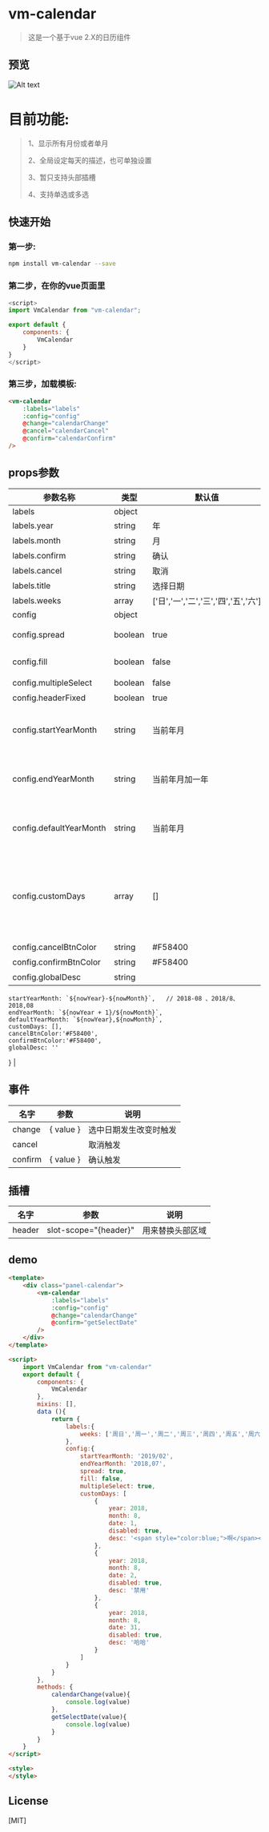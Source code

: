 # vm-calendar

> 这是一个基于vue 2.X的日历组件
> 
## 预览
![Alt text](https://raw.githubusercontent.com/pcloth/ve-calendar/master/images/demo.gif)

# 目前功能:
>1、显示所有月份或者单月
>
>2、全局设定每天的描述，也可单独设置
>
>3、暂只支持头部插槽
>
>4、支持单选或多选



## 快速开始

### 第一步:
``` sh
npm install vm-calendar --save
```
### 第二步，在你的vue页面里
``` js
<script>
import VmCalendar from "vm-calendar";

export default {
    components: {
        VmCalendar
    }
}
</script>
```

### 第三步，加载模板:
``` html
<vm-calendar 
    :labels="labels"
    :config="config"
    @change="calendarChange"
    @cancel="calendarCancel"
    @confirm="calendarConfirm"
/>

```


## props参数

| 参数名称               | 类型    | 默认值               |说明                                                                             |
| --------------------- | ------- | ------------------- | ------------------------------------------------------------------------------- |
| labels                | object  |                     |                                                                                 |
| labels.year           | string  |     年              |                                                                                 |
| labels.month          | string  |     月              |                                                                                 |
| labels.confirm        | string  |     确认            |                                                                                 |
| labels.cancel         | string  |     取消            |                                                                                 |
| labels.title          | string  |     选择日期         |                                                                                 |
| labels.weeks          | array   | ['日','一','二','三','四','五','六']  |                                                                |
| config                | object  |                     |                                                                                 |
| config.spread         | boolean |      true            |  是否显示所有月份                                                                |
| config.fill           | boolean |      false           |  每月是否填充完整                                                                |
| config.multipleSelect | boolean |      false           |  是否多选                                                                       |
| config.headerFixed    | boolean |      true            |  头部固定定位                                                                   |
| config.startYearMonth | string  |      当前年月         |  开始日期   支持  yyyy-MM 、yyyy/MM、 yyyy,MM                                      |
| config.endYearMonth   | string  |      当前年月加一年   |   结束日期   支持  yyyy-MM 、yyyy/MM、 yyyy,MM                                      |
|config.defaultYearMonth| string  |      当前年月         |   默认日期   支持  yyyy-MM 、yyyy/MM、 yyyy,MM                                      |
| config.customDays     | array   |      []              |   自定义日期  { year: 2018,month: 8,date: 2,disabled: true,selected: false,desc: '禁用' }                                   |
| config.cancelBtnColor | string  |      #F58400         |   取消按钮颜色                                                                     |
| config.confirmBtnColor| string  |      #F58400         |   确认按钮颜色                                                                     |
| config.globalDesc     | string  |                      |   全局desc                                                                       |


    startYearMonth: `${nowYear}-${nowMonth}`,   // 2018-08 、2018/8、 2018,08
    endYearMonth: `${nowYear + 1}/${nowMonth}`,
    defaultYearMonth: `${nowYear},${nowMonth}`,
    customDays: [],
    cancelBtnColor:'#F58400',
    confirmBtnColor:'#F58400',
    globalDesc: ''
 }                                                                                      |

## 事件
| 名字             | 参数                   | 说明                                                  |
| ---------------- | ---------------------- | ---------------------------------------------------- |
| change           | { value }              | 选中日期发生改变时触发                                 |
| cancel           |                        | 取消触发                                              |
| confirm          | { value }              | 确认触发                                              |


## 插槽
| 名字                 | 参数                                           | 说明                                                                                                                                                                                                  |
| -------------------- | ---------------------------------------------- | ----------------------------------------------------------------------------------------------------------------------------------------------------------------------------------------------------- |
| header               | slot-scope="{header}"                          | 用来替换头部区域          |                                                                                                                                                                            


## demo
``` html
<template>
    <div class="panel-calendar">
        <vm-calendar 
            :labels="labels"
            :config="config"
            @change="calendarChange"
            @confirm="getSelectDate"
        />
    </div>
</template>

<script>
    import VmCalendar from "vm-calendar"
    export default {
        components: {
            VmCalendar
        },
        mixins: [],
        data (){
            return {
                labels:{
                    weeks: ['周日','周一','周二','周三','周四','周五','周六']
                },
                config:{
                    startYearMonth: '2019/02',
                    endYearMonth: '2018,07',
                    spread: true,
                    fill: false,
                    multipleSelect: true,
                    customDays: [
                        {
                            year: 2018,
                            month: 8,
                            date: 1,
                            disabled: true,
                            desc: '<span style="color:blue;">啊</span><span style="color:red;">哈</span>'
                        },
                        {
                            year: 2018,
                            month: 8,
                            date: 2,
                            disabled: true,
                            desc: '禁用'
                        },
                        {
                            year: 2018,
                            month: 8,
                            date: 31,
                            disabled: true,
                            desc: '哈哈'
                        }
                    ]
                }
            }
        },
        methods: {
            calendarChange(value){
                console.log(value)
            },
            getSelectDate(value){
                console.log(value)
            }
        }
    }
</script>

<style>
</style>

```



## License

[MIT]
